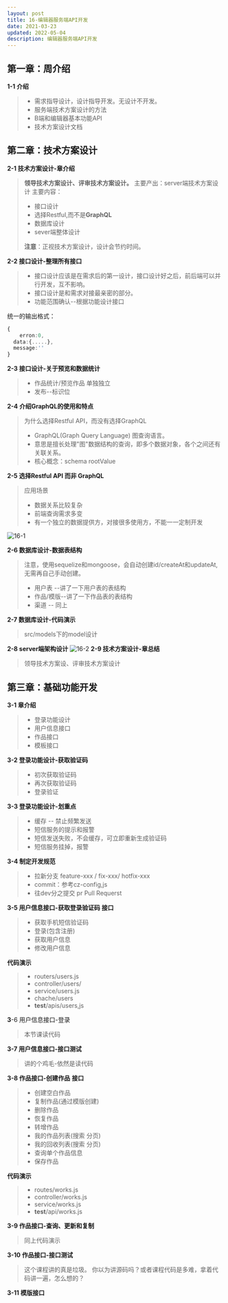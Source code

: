 ```yaml
---
layout: post
title: 16-编辑器服务端API开发
date: 2021-03-23
updated: 2022-05-04
description: 编辑器服务端API开发
---
```



## 第一章：周介绍
**1-1 介绍**
> - 需求指导设计，设计指导开发。无设计不开发。
> - 服务端技术方案设计的方法
> - B端和编辑器基本功能API
> - 技术方案设计文档

## 第二章：技术方案设计

**2-1 技术方案设计-章介绍**

> **领导技术方案设计、评审技术方案设计。**
> 主要产出：server端技术方案设计
> 主要内容：
> - 接口设计
> - 选择Restful,而不是**GraphQL**
> - 数据库设计
> - sever端整体设计
> 
> **注意**：正视技术方案设计，设计会节约时间。

**2-2 接口设计-整理所有接口**
> - 接口设计应该是在需求后的第一设计，接口设计好之后，前后端可以并行开发，互不影响。
> - 接口设计是和需求对接最亲密的部分。
> - 功能范围确认--根据功能设计接口
> 
统一的输出格式：

```typescript
{
	erron:0,
  data:{.....},
  message:''
}
```
**2-3 接口设计-关于预览和数据统计**
> - 作品统计/预览作品  单独独立
> - 发布--标识位

**2-4 介绍GraphQL的使用和特点**
> 为什么选择Restful API，而没有选择GraphQL
> - GraphQL(Graph Query Language) 图查询语言。
> - 意思是擅长处理"图"数据结构的查询，即多个数据对象，各个之间还有关联关系。
> - 核心概念：schema  rootValue

**2-5 选择Restful API 而非 GraphQL**
> 应用场景
> - 数据关系比较复杂
> - 前端查询需求多变
> - 有一个独立的数据提供方，对接很多使用方，不能一一定制开发

![16-1](https://cdn.jsdelivr.net/gh/liugezhou/image@master/imooc-course/16-1.1sb04ia0rla8.webp)

**2-6 数据库设计-数据表结构**
> 注意，使用sequelize和mongoose，会自动创建id/createAt和updateAt,无需再自己手动创建。
> - 用户表 --讲了一下用户表的表结构
> - 作品/模版--讲了一下作品表的表结构
> - 渠道 -- 同上

**2-7 数据库设计-代码演示**
> src/models下的model设计

**2-8 server端架构设计**
![16-2](https://cdn.jsdelivr.net/gh/liugezhou/image@master/imooc-course/16-2.6ulmnnc0qfk0.webp)
**2-9 技术方案设计-章总结**

> 领导技术方案设、评审技术方案设计

## 第三章：基础功能开发

**3-1 章介绍**
> - 登录功能设计
> - 用户信息接口
> - 作品接口
> - 模板接口

**3-2 登录功能设计-获取验证码**
> - 初次获取验证码
> - 再次获取验证码
> - 登录验证

**3-3 登录功能设计-划重点**
> - 缓存 -- 禁止频繁发送
> - 短信服务的提示和报警
> - 短信发送失败，不会缓存，可立即重新生成验证码
> - 短信服务挂掉，报警 

**3-4 制定开发规范**
> - 拉新分支 feature-xxx / fix-xxx/ hotfix-xxx
> - commit：参考cz-config,js
> - 往dev分之提交 pr Pull Requerst

**3-5 用户信息接口-获取登录验证码**
**接口**
> - 获取手机短信验证码
> - 登录(包含注册)
> - 获取用户信息
> - 修改用户信息

**代码演示**
> - routers/users.js
> - controller/users/
> - service/users.js
> - chache/users
> - __test__/apis/users,js

**3**-6 用户信息接口-登录
> 本节课读代码

**3-7 用户信息接口-接口测试**
> 讲的个鸡毛-依然是读代码

**3-8 作品接口-创建作品**
**接口**
> - 创建空白作品
> - 复制作品(通过模版创建)
> - 删除作品
> - 恢复作品
> - 转增作品
> - 我的作品列表(搜索 分页)
> - 我的回收列表(搜索 分页)
> - 查询单个作品信息
> - 保存作品

**代码演示**
> - routes/works.js
> - controller/works.js
> - service/works.js
> - __test__/api/works.js

**3-9 作品接口-查询、更新和复制**
> 同上代码演示

**3-10 作品接口-接口测试**
> 这个课程讲的真是垃圾。
> 你以为讲源码吗？或者课程代码是多难，拿着代码讲一遍，怎么想的？

**3-11 模版接口**
